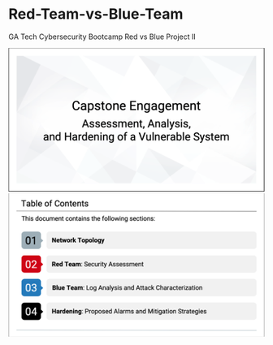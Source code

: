 # Red-Team-vs-Blue-Team
GA Tech Cybersecurity Bootcamp Red vs Blue Project II

![Slides/Slide 1.png](https://github.com/dianculovici/Red-Team-vs-Blue-Team/blob/12bc2c4d6015577d43c71a6253c5bb86e1cfd665/Slides/Slide%201.png)
![Slides/Slide 2.png](https://github.com/dianculovici/Red-Team-vs-Blue-Team/blob/9328871fb361def86ad7e4e21ff80ad1d5c624e4/Slides/Slide%202.png)
